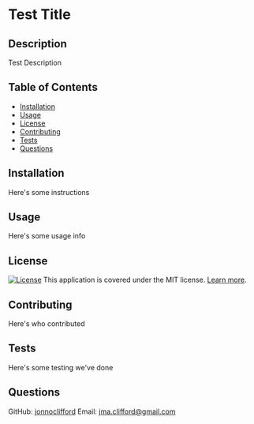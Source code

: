 
# Test Title

## Description
Test Description

## Table of Contents
- [Installation](#installation)
- [Usage](#usage)
- [License](#license)
- [Contributing](#contributing)
- [Tests](#tests)
- [Questions](#questions)

## Installation
Here's some instructions

## Usage
Here's some usage info

## License
[![License](https://img.shields.io/badge/license-MIT-brightgreen)](LICENSE)
This application is covered under the MIT license. [Learn more](LICENSE).

## Contributing
Here's who contributed

## Tests
Here's some testing we've done

## Questions
GitHub: [jonnoclifford](https://github.com/jonnoclifford)
Email: jma.clifford@gmail.com
